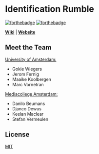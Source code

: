 # Identification Rumble

[![forthebadge](http://forthebadge.com/images/badges/built-with-science.svg)](http://forthebadge.com)
[![forthebadge](http://forthebadge.com/images/badges/made-with-vue.svg)](http://forthebadge.com)

**[Wiki](http://uva-hcm.com/index.php?title=ID2017-team5)** | **[Website](https://identification-rumble.science)**

## Meet the Team

[University of Amsterdam:](http://www.uva.nl/en/home)

* Gokie Wiegers
* Jerom Fernig
* Maaike Koolbergen
* Marc Vornetran

[Mediacollege Amsterdam:](https://www.ma-web.nl/)

* Danilo Beumans
* Djanco Dewus
* Keelan Maclear
* Stefan Vermeulen

## License

[MIT](https://github.com/marc1404/identification-rumble/blob/master/LICENSE)
